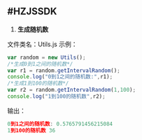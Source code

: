 ﻿#**HZJSSDK**
---
1. **生成随机数**

文件类名：Utils.js
示例：
```javascript
var random = new Utils();		
/*生成0到1之间的随机数*/
var r1 = random.getIntervalRandom();
console.log("0到1之间的随机数:",r1);
/*生成1到100的随机数*/
var r2 = random.getIntervalRandom(1,100);
console.log("1到100的随机数",r2);		
```

输出：
```javascript
0到1之间的随机数: 0.5765791456215084
1到100的随机数 36
```









